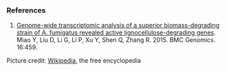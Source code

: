 ### References

1.  [Genome-wide transcriptomic analysis of a superior biomass-degrading
    strain of A. fumigatus revealed active lignocellulose-degrading
    genes](http://europepmc.org/abstract/MED/26076650).\
    Miao Y, Liu D, Li G, Li P, Xu Y, Shen Q, Zhang R. 2015. BMC
    Genomics. 16:459.

Picture credit:
[Wikipedia](https://commons.wikimedia.org/wiki/File:Aspergillus.jpg),
the free encyclopedia
